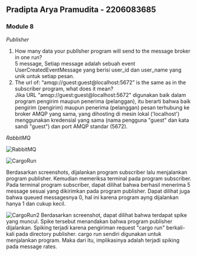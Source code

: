 ## Pradipta Arya Pramudita - 2206083685
### Module 8
*Publisher*
1. How many data your publlsher program will send to the message broker in one run? <br>
5 message, Setiap message adalah sebuah event UserCreatedEventMessage yang berisi user_id dan user_name yang unik untuk setiap pesan. <br>
2. The url of: “amqp://guest:guest@localhost:5672” is the same as in the subscriber program, what does it mean? <br>
Jika URL "amqp://guest:guest@localhost:5672" digunakan baik dalam program pengirim maupun penerima (pelanggan), itu berarti bahwa baik pengirim (pengirim) maupun penerima (pelanggan) pesan terhubung ke broker AMQP yang sama, yang dihosting di mesin lokal ('localhost') menggunakan kredensial yang sama (nama pengguna "guest" dan kata sandi "guest") dan port AMQP standar (5672).

*RabbitMQ*

![RabbitMQ](https://media.discordapp.net/attachments/784424703447400489/1232028210926059671/rabbitmq.png?ex=6627f72f&is=6626a5af&hm=f336b2c080b997173436262cb461e04a450239faa5641528558f953d9d2b2583&=&format=webp&quality=lossless&width=1193&height=671)

![CargoRun](https://media.discordapp.net/attachments/784424703447400489/1232325327741780001/cargoRunSubs.png?ex=66290be5&is=6627ba65&hm=1bf1f087821abeca4700e19f41d586792d6653892842009480bc49f71267189d&=&format=webp&quality=lossless&width=1253&height=671)

Berdasarkan screenshots, dijalankan program subscriber lalu menjalankan program publisher. Kemudian memeriksa terminal pada program subscriber. Pada terminal program subscriber, dapat dilihat bahwa berhasil menerima 5 message sesuai yang dikirimkan pada program publisher. Dapat dilihat juga bahwa queued messagesnya 0, hal ini karena program ayng dijalankan hanya 1 dan cukup kecil.

![CargoRun2](https://media.discordapp.net/attachments/784424703447400489/1232329014551646208/image.png?ex=66290f54&is=6627bdd4&hm=3b31bbe1e2922c80fa7193bd9a625fe0c72f8d529b31c85ca922140727421ddd&=&format=webp&quality=lossless&width=1248&height=670)
Berdasarkan screenshot, dapat dilihat bahwa terdapat spike yang muncul. Spike tersebut menandakan bahwa program publisher dijalankan. Spiking terjadi karena pengiriman request "cargo run" berkali-kali pada directory publisher. cargo run sendiri digunakan untuk menjalankan program. Maka dari itu, implikasinya adalah terjadi spiking pada message rates.